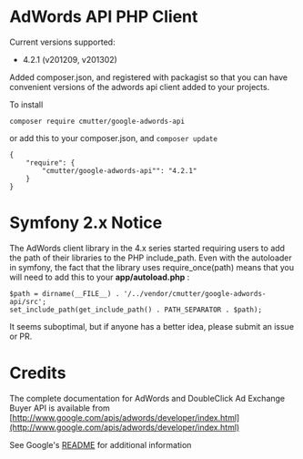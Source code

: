 AdWords API PHP Client
============================

Current versions supported: 

 - 4.2.1 (v201209, v201302)

Added composer.json, and registered with packagist so that you can have convenient versions of the adwords api client added to your projects.


To install

    composer require cmutter/google-adwords-api

or add this to your composer.json, and ```composer update``` 

```  
{
    "require": {
        "cmutter/google-adwords-api"": "4.2.1"
    }
}
```

Symfony 2.x Notice
============================
The AdWords client library in the 4.x series started requiring users to add the path of their libraries to the PHP include_path.  Even with the autoloader in symfony, the fact that the library uses require_once(path) means that you will need to add this to your **app/autoload.php** :

```
$path = dirname(__FILE__) . '/../vendor/cmutter/google-adwords-api/src';
set_include_path(get_include_path() . PATH_SEPARATOR . $path);
```

It seems suboptimal, but if anyone has a better idea, please submit an issue or PR.

Credits
============================

The complete documentation for AdWords and DoubleClick Ad Exchange Buyer API is
available from [http://www.google.com/apis/adwords/developer/index.html](http://www.google.com/apis/adwords/developer/index.html)

See Google's [README](https://github.com/colinmutter/adwords-php-client/blob/master/README) for additional information


